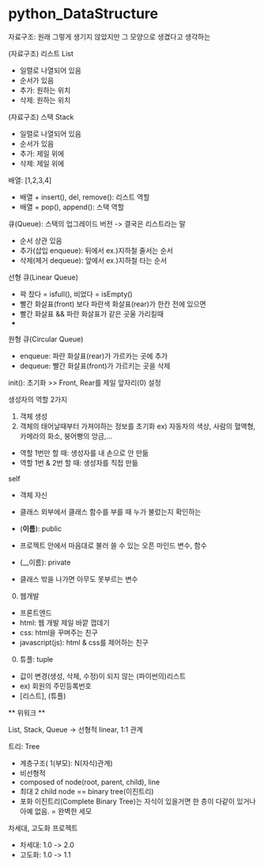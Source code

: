 # python_DataStructure

자료구조: 원래 그렇게 생기지 않았지만 그 모양으로 생겼다고 생각하는 

(자료구조) 리스트 List
- 일렬로 나열되어 있음
- 순서가 있음
- 추가: 원하는 위치
- 삭제: 원하는 위치

(자료구조) 스택 Stack
- 일렬로 나열되어 있음
- 순서가 있음
- 추가: 제일 위에
- 삭제: 제일 위에

배열: [1,2,3,4]
- 배열 + insert(), del, remove(): 리스트 역할
- 배열 + pop(), append(): 스택 역할

큐(Queue): 스택의 업그레이드 버전 -> 결국은 리스트라는 말
- 순서 상관 있음
- 추가(삽입 enqueue): 뒤에서 ex.)지하철 줄서는 순서
- 삭제(제거 dequeue): 앞에서 ex.)지하철 타는 순서

선형 큐(Linear Queue)
- 꽉 찼다 = isfull(), 비었다 = isEmpty() 
- 빨간 화살표(front) 보다 파란색 화살표(rear)가 한칸 전에 있으면 
- 빨간 화살표 && 파란 화살표가 같은 곳울 가리킬때
- 
원형 큐(Circular Queue)
- enqueue: 파란 화살표(rear)가 가르카는 곳에 추가
- dequeue: 빨간 화살표(front)가 가르키는 곳을 삭제



init(): 초기화 >> Front, Rear를 제일 앞자리(0) 설정


생성자의 역할 2가지
1) 객체 생성
2) 객체의 태어날때부터 가져야하는 정보를 초기화
ex) 자동차의 색상, 사람의 혈액형, 카메라의 화소, 붕어빵의 앙금,...
- 역할 1번만 할 때: 생성자를 내 손으로 안 만듦
- 역할 1번 & 2번 할 때: 생성자를 직접 만듦

self
- 객체 자신
- 클래스 외부에서 클래스 함수를 부를 때 누가 불렀는지 확인하는 

- (__이름__): public 
- 프로젝트 안에서 마음대로 불러 쓸 수 있는 오픈 마인드 변수, 함수
- (__이름): private
- 클래스 밖을 나가면 아무도 못부르는 변수

0. 웹개발
- 프론트엔드
- html: 웹 개발 제일 바깥 껍데기
- css: html을 꾸며주는 친구
- javascript(js): html & css를 제어하는 친구

0. 튜플: tuple
- 값이 변경(생성, 삭제, 수정)이 되지 않는 (파이썬의)리스트
- ex) 회원의 주민등록번호
- [리스트], (튜플)

** 위워크 **

List, Stack, Queue -> 선형적 linear, 1:1 관계

트리: Tree
- 계층구조( 1(부모): N(자식)관계)
- 비선형적
- composed of node(root, parent, child), line
- 최대 2 child node == binary tree(이진트리)
- 포화 이진트리(Complete Binary Tree)는 자식이 있을거면 한 층이 다같이 있거나 아예 없음.
= 완벽한 세모

차세대, 고도화 프로젝트
- 차세대: 1.0 -> 2.0
- 고도화: 1.0 -> 1.1 
